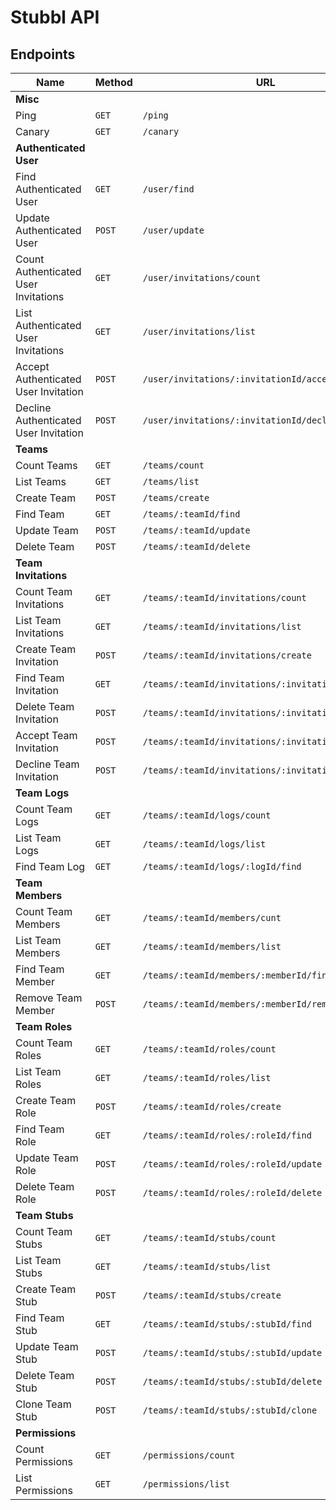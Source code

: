 # Stubbl API

## Endpoints

| Name | Method | URL |
| ---- | ------ | --- |
| **Misc** |
| Ping | `GET` | `/ping` |
| Canary | `GET` | `/canary` |
| **Authenticated User** |
| Find Authenticated User | `GET`  | `/user/find` |
| Update Authenticated User | `POST` | `/user/update` |
| Count Authenticated User Invitations | `GET` | `/user/invitations/count` |
| List Authenticated User Invitations | `GET` | `/user/invitations/list` |
| Accept Authenticated User Invitation | `POST` | `/user/invitations/:invitationId/accept` |
| Decline Authenticated User Invitation | `POST` | `/user/invitations/:invitationId/decline` |
| **Teams** |
| Count Teams | `GET` | `/teams/count` |
| List Teams | `GET` | `/teams/list` |
| Create Team | `POST` | `/teams/create` |
| Find Team | `GET` | `/teams/:teamId/find` |
| Update Team | `POST` | `/teams/:teamId/update` |
| Delete Team | `POST` | `/teams/:teamId/delete` |
| **Team Invitations** |
| Count Team Invitations | `GET` | `/teams/:teamId/invitations/count` |
| List Team Invitations | `GET` | `/teams/:teamId/invitations/list` |
| Create Team Invitation | `POST` | `/teams/:teamId/invitations/create` |
| Find Team Invitation | `GET` | `/teams/:teamId/invitations/:invitationId/find` |
| Delete Team Invitation | `POST` | `/teams/:teamId/invitations/:invitationId/delete` |
| Accept Team Invitation | `POST` | `/teams/:teamId/invitations/:invitationId/accept` |
| Decline Team Invitation | `POST` | `/teams/:teamId/invitations/:invitationId/decline` |
| **Team Logs** |
| Count Team Logs | `GET` | `/teams/:teamId/logs/count` |
| List Team Logs | `GET` | `/teams/:teamId/logs/list` |
| Find Team Log | `GET` | `/teams/:teamId/logs/:logId/find` |
| **Team Members** |
| Count Team Members | `GET` | `/teams/:teamId/members/cunt` |
| List Team Members | `GET` | `/teams/:teamId/members/list` |
| Find Team Member | `GET` | `/teams/:teamId/members/:memberId/find` |
| Remove Team Member | `POST` | `/teams/:teamId/members/:memberId/remove` |
| **Team Roles** |
| Count Team Roles | `GET` | `/teams/:teamId/roles/count` |
| List Team Roles | `GET` | `/teams/:teamId/roles/list` |
| Create Team Role | `POST` | `/teams/:teamId/roles/create` |
| Find Team Role | `GET` | `/teams/:teamId/roles/:roleId/find` |
| Update Team Role | `POST` | `/teams/:teamId/roles/:roleId/update` |
| Delete Team Role | `POST` | `/teams/:teamId/roles/:roleId/delete` |
| **Team Stubs** |
| Count Team Stubs | `GET` | `/teams/:teamId/stubs/count` |
| List Team Stubs | `GET` | `/teams/:teamId/stubs/list` |
| Create Team Stub | `POST` | `/teams/:teamId/stubs/create` |
| Find Team Stub | `GET` | `/teams/:teamId/stubs/:stubId/find` |
| Update Team Stub | `POST` | `/teams/:teamId/stubs/:stubId/update` |
| Delete Team Stub | `POST` | `/teams/:teamId/stubs/:stubId/delete` |
| Clone Team Stub | `POST` | `/teams/:teamId/stubs/:stubId/clone` |
| **Permissions** |
| Count Permissions | `GET` | `/permissions/count` |
| List Permissions | `GET` | `/permissions/list` |